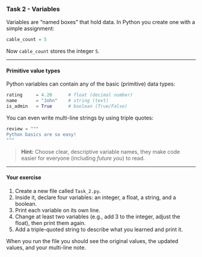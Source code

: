 ### **Task 2 - Variables**

Variables are “named boxes” that hold data.
In Python you create one with a simple assignment:

```python
cable_count = 5
```

Now `cable_count` stores the integer `5`.

---

#### **Primitive value types**

Python variables can contain any of the basic (primitive) data types:

```python
rating     = 4.20      # float (decimal number)
name       = "John"    # string (text)
is_admin   = True      # boolean (True/False)
```

You can even write multi-line strings by using triple quotes:

```python
review = """
Python basics are so easy!
"""
```

> **Hint:** Choose clear, descriptive variable names,
> they make code easier for everyone (including *future you*) to read.

---

#### **Your exercise**

1. Create a new file called `Task_2.py`.
2. Inside it, declare four variables: an integer, a float, a string, and a boolean.
3. Print each variable on its own line.
4. Change at least two variables (e.g., add 3 to the integer, adjust the float), then print them again.
5. Add a triple-quoted string to describe what you learned and print it.

When you run the file you should see the original values, the updated values, and your multi-line note.